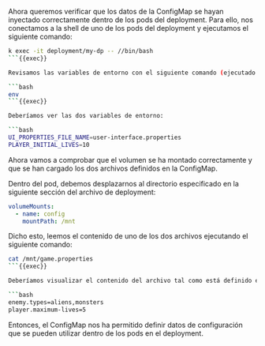 Ahora queremos verificar que los datos de la ConfigMap se hayan inyectado correctamente dentro de los pods del deployment. Para ello, nos conectamos a la shell de uno de los pods del deployment y ejecutamos el siguiente comando:

```bash
k exec -it deployment/my-dp -- //bin/bash
```{{exec}}

Revisamos las variables de entorno con el siguiente comando (ejecutado dentro del pod):

```bash
env
```{{exec}}

Deberíamos ver las dos variables de entorno:

```bash
UI_PROPERTIES_FILE_NAME=user-interface.properties
PLAYER_INITIAL_LIVES=10
```

Ahora vamos a comprobar que el volumen se ha montado correctamente y que se han cargado los dos archivos definidos en la ConfigMap.

Dentro del pod, debemos desplazarnos al directorio especificado en la siguiente sección del archivo de deployment:

```yaml
volumeMounts:
  - name: config
    mountPath: /mnt
```
Dicho esto, leemos el contenido de uno de los dos archivos ejecutando el siguiente comando:

```bash
cat /mnt/game.properties
```{{exec}}

Deberíamos visualizar el contenido del archivo tal como está definido en la ConfigMap:

```bash
enemy.types=aliens,monsters
player.maximum-lives=5
```

Entonces, el ConfigMap nos ha permitido definir datos de configuración que se pueden utilizar dentro de los pods en el deployment. 